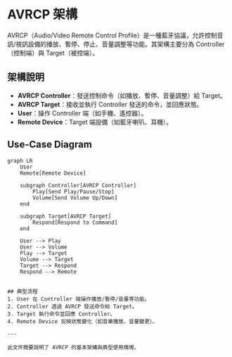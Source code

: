 # AVRCP 架構

AVRCP（Audio/Video Remote Control Profile）是一種藍牙協議，允許控制音訊/視訊設備的播放、暫停、停止、音量調整等功能。其架構主要分為 Controller（控制端）與 Target（被控端）。

## 架構說明

- **AVRCP Controller**：發送控制命令（如播放、暫停、音量調整）給 Target。
- **AVRCP Target**：接收並執行 Controller 發送的命令，並回應狀態。
- **User**：操作 Controller 端（如手機、遙控器）。
- **Remote Device**：Target 端設備（如藍牙喇叭、耳機）。

## Use-Case Diagram

```mermaid
graph LR
    User
    Remote[Remote Device]
    
    subgraph Controller[AVRCP Controller]
        Play[Send Play/Pause/Stop]
        Volume[Send Volume Up/Down]
    end
    
    subgraph Target[AVRCP Target]
        Respond[Respond to Command]
    end
    
    User --> Play
    User --> Volume
    Play --> Target
    Volume --> Target
    Target --> Respond
    Respond --> Remote
```
```

## 典型流程
1. User 在 Controller 端操作播放/暫停/音量等功能。
2. Controller 透過 AVRCP 發送命令給 Target。
3. Target 執行命令並回應 Controller。
4. Remote Device 反映狀態變化（如音樂播放、音量變更）。

---

此文件簡要說明了 AVRCP 的基本架構與典型使用情境。 